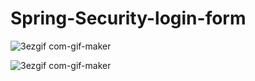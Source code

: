 # Spring-Security-login-form





![3ezgif com-gif-maker](https://user-images.githubusercontent.com/26305085/63642703-57f8ee00-c691-11e9-91c5-ee3269aaef0a.gif)



![3ezgif com-gif-maker](https://user-images.githubusercontent.com/26305085/63642737-fab16c80-c691-11e9-87a6-0f0e7867d165.gif)

